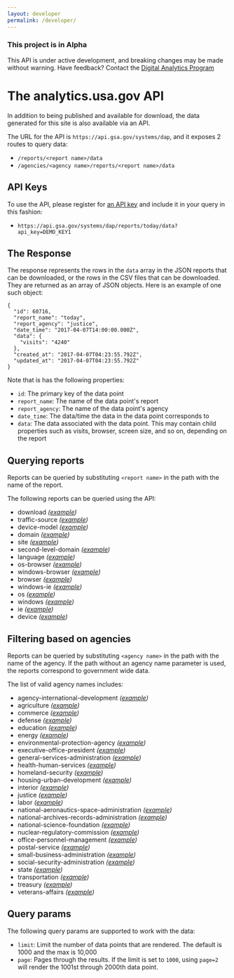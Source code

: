 ```yaml
---
layout: developer
permalink: /developer/
---
```

<!-- Alpha status alert -->
<div class="usa-alert usa-alert-warning" id="site-wide-alert" role="alert">
   <div class="usa-alert-body">
     <h3 class="usa-alert-heading">
       This project is in Alpha
     </h3>
     <p class="usa-alert-text">
       This API is under active development, and breaking changes may be made without warning.
       Have feedback? Contact the <a href="mailto:DAP@support.digitalgov.gov">Digital Analytics Program</a>
     </p>
   </div>
 </div>
<!-- end Alpha status alert -->

# The analytics.usa.gov API

In addition to being published and available for download, the data generated for this site is also available via an API.

The URL for the API is `https://api.gsa.gov/systems/dap`, and it exposes 2 routes to query data:

- `/reports/<report name>/data`
- `/agencies/<agency name>/reports/<report name>/data`

## API Keys

To use the API, please register for [an API key](https://api.data.gov/signup/) and include it in your query in this fashion:

- `https://api.gsa.gov/systems/dap/reports/today/data?api_key=DEMO_KEY1`

## The Response

The response represents the rows in the `data` array in the JSON reports that can be downloaded, or the rows in the CSV files that can be downloaded. They are returned as an array of JSON objects. Here is an example of one such object:

```
{
  "id": 60716,
  "report_name": "today",
  "report_agency": "justice",
  "date_time": "2017-04-07T14:00:00.000Z",
  "data": {
    "visits": "4240"
  },
  "created_at": "2017-04-07T04:23:55.792Z",
  "updated_at": "2017-04-07T04:23:55.792Z"
}
```

Note that is has the following properties:

- `id`: The primary key of the data point
- `report_name`: The name of the data point's report
- `report_agency`: The name of the data point's agency
- `date_time`: The data/time the data in the data point corresponds to
- `data`: The data associated with the data point. This may contain child properties such as visits, browser, screen size, and so on, depending on the report

## Querying reports

Reports can be queried by substituting `<report name>` in the path with the name of the report.

The following reports can be queried using the API:

- download  _([example](https://api.gsa.gov/systems/dap/reports/download/data?api_key=DEMO_KEY1))_
- traffic-source  _([example](https://api.gsa.gov/systems/dap/reports/traffic-source/data?api_key=DEMO_KEY1))_
- device-model  _([example](https://api.gsa.gov/systems/dap/reports/device-model/data?api_key=DEMO_KEY1))_
- domain  _([example](https://api.gsa.gov/systems/dap/reports/domain/data?api_key=DEMO_KEY1))_
- site  _([example](https://api.gsa.gov/systems/dap/reports/site/data?api_key=DEMO_KEY1))_
- second-level-domain  _([example](https://api.gsa.gov/systems/dap/reports/second-level-domain/data?api_key=DEMO_KEY1))_
- language  _([example](https://api.gsa.gov/systems/dap/reports/language/data?api_key=DEMO_KEY1))_
- os-browser  _([example](https://api.gsa.gov/systems/dap/reports/os-browser/data?api_key=DEMO_KEY1))_
- windows-browser  _([example](https://api.gsa.gov/systems/dap/reports/windows-browser/data?api_key=DEMO_KEY1))_
- browser  _([example](https://api.gsa.gov/systems/dap/reports/browser/data?api_key=DEMO_KEY1))_
- windows-ie  _([example](https://api.gsa.gov/systems/dap/reports/windows-ie/data?api_key=DEMO_KEY1))_
- os  _([example](https://api.gsa.gov/systems/dap/reports/os/data?api_key=DEMO_KEY1))_
- windows  _([example](https://api.gsa.gov/systems/dap/reports/windows/data?api_key=DEMO_KEY1))_
- ie  _([example](https://api.gsa.gov/systems/dap/reports/ie/data?api_key=DEMO_KEY1))_
- device  _([example](https://api.gsa.gov/systems/dap/reports/device/data?api_key=DEMO_KEY1))_

## Filtering based on agencies

Reports can be queried by substituting `<agency name>` in the path with the name of the agency. If the path without an agency name parameter is used, the reports correspond to government wide data.

The list of valid agency names includes:

- agency-international-development  _([example](https://api.gsa.gov/systems/dap/agencies/agency-international-development/reports/site/data?api_key=DEMO_KEY1))_
- agriculture  _([example](https://api.gsa.gov/systems/dap/agencies/agriculture/reports/site/data?api_key=DEMO_KEY1))_
- commerce  _([example](https://api.gsa.gov/systems/dap/agencies/commerce/reports/site/data?api_key=DEMO_KEY1))_
- defense  _([example](https://api.gsa.gov/systems/dap/agencies/defense/reports/site/data?api_key=DEMO_KEY1))_
- education  _([example](https://api.gsa.gov/systems/dap/agencies/education/reports/site/data?api_key=DEMO_KEY1))_
- energy  _([example](https://api.gsa.gov/systems/dap/agencies/energy/reports/site/data?api_key=DEMO_KEY1))_
- environmental-protection-agency  _([example](https://api.gsa.gov/systems/dap/agencies/environmental-protection-agency/reports/site/data?api_key=DEMO_KEY1))_
- executive-office-president  _([example](https://api.gsa.gov/systems/dap/agencies/executive-office-president/reports/site/data?api_key=DEMO_KEY1))_
- general-services-administration  _([example](https://api.gsa.gov/systems/dap/agencies/general-services-administration/reports/site/data?api_key=DEMO_KEY1))_
- health-human-services  _([example](https://api.gsa.gov/systems/dap/agencies/health-human-services/reports/site/data?api_key=DEMO_KEY1))_
- homeland-security  _([example](https://api.gsa.gov/systems/dap/agencies/homeland-security/reports/site/data?api_key=DEMO_KEY1))_
- housing-urban-development  _([example](https://api.gsa.gov/systems/dap/agencies/housing-urban-development/reports/site/data?api_key=DEMO_KEY1))_
- interior  _([example](https://api.gsa.gov/systems/dap/agencies/interior/reports/site/data?api_key=DEMO_KEY1))_
- justice  _([example](https://api.gsa.gov/systems/dap/agencies/justice/reports/site/data?api_key=DEMO_KEY1))_
- labor  _([example](https://api.gsa.gov/systems/dap/agencies/labor/reports/site/data?api_key=DEMO_KEY1))_
- national-aeronautics-space-administration  _([example](https://api.gsa.gov/systems/dap/agencies/national-aeronautics-space-administration/reports/site/data?api_key=DEMO_KEY1))_
- national-archives-records-administration  _([example](https://api.gsa.gov/systems/dap/agencies/national-archives-records-administration/reports/site/data?api_key=DEMO_KEY1))_
- national-science-foundation  _([example](https://api.gsa.gov/systems/dap/agencies/national-science-foundation/reports/site/data?api_key=DEMO_KEY1))_
- nuclear-regulatory-commission  _([example](https://api.gsa.gov/systems/dap/agencies/nuclear-regulatory-commission/reports/site/data?api_key=DEMO_KEY1))_
- office-personnel-management  _([example](https://api.gsa.gov/systems/dap/agencies/office-personnel-management/reports/site/data?api_key=DEMO_KEY1))_
- postal-service  _([example](https://api.gsa.gov/systems/dap/agencies/postal-service/reports/site/data?api_key=DEMO_KEY1))_
- small-business-administration  _([example](https://api.gsa.gov/systems/dap/agencies/small-business-administration/reports/site/data?api_key=DEMO_KEY1))_
- social-security-administration  _([example](https://api.gsa.gov/systems/dap/agencies/social-security-administration/reports/site/data?api_key=DEMO_KEY1))_
- state  _([example](https://api.gsa.gov/systems/dap/agencies/state/reports/site/data?api_key=DEMO_KEY1))_
- transportation  _([example](https://api.gsa.gov/systems/dap/agencies/transportation/reports/site/data?api_key=DEMO_KEY1))_
- treasury  _([example](https://api.gsa.gov/systems/dap/agencies/treasury/reports/site/data?api_key=DEMO_KEY1))_
- veterans-affairs  _([example](https://api.gsa.gov/systems/dap/agencies/veterans-affairs/reports/site/data?api_key=DEMO_KEY1))_

## Query params

The following query params are supported to work with the data:

- `limit`: Limit the number of data points that are rendered. The default is 1000 and the max is 10,000
- `page`: Pages through the results. If the limit is set to `1000`, using `page=2` will render the 1001st through 2000th data point.
